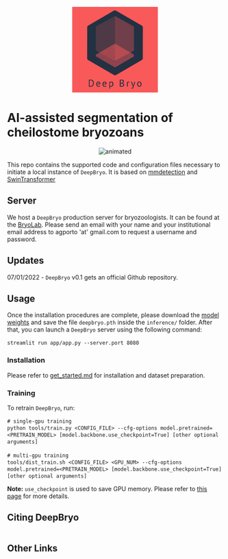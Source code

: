 <p align="center">
<img src="resources/logo_red.png" alt="DeepBryo logo" width='200' height='200' >
</p>

# AI-assisted segmentation of cheilostome bryozoans


<p align="center">
  <img src="resources/deepbryo.gif" alt="animated" />
</p>

This repo contains the supported code and configuration files necessary to initiate a local instance of `DeepBryo`. It is based on [mmdetection](https://github.com/open-mmlab/mmdetection) and [SwinTransformer](https://arxiv.org/pdf/2103.14030.pdf)

## Server 

We host a `DeepBryo` production server for bryozoologists. It can be found at the [BryoLab](https://bryolab.ngrok.io). Please send an email with your name and your institutional email address to agporto 'at' gmail.com to request a username and password.


## Updates

07/01/2022 - `DeepBryo` v0.1 gets an official Github repository.

## Usage

Once the installation procedures are complete, please download the [model weights](https://drive.google.com/file/d/13UhITFiD-T7GSivUeVRX9ZGJuk508soS/view?usp=sharing) and save the file `deepbryo.pth` inside the `inference/` folder. After that, you can launch a `DeepBryo` server using the following command:
```
streamlit run app/app.py --server.port 8080

```

### Installation

Please refer to [get_started.md](https://github.com/open-mmlab/mmdetection/blob/master/docs/en/get_started.md) for installation and dataset preparation.


### Training

To retrain `DeepBryo`, run:
```
# single-gpu training
python tools/train.py <CONFIG_FILE> --cfg-options model.pretrained=<PRETRAIN_MODEL> [model.backbone.use_checkpoint=True] [other optional arguments]

# multi-gpu training
tools/dist_train.sh <CONFIG_FILE> <GPU_NUM> --cfg-options model.pretrained=<PRETRAIN_MODEL> [model.backbone.use_checkpoint=True] [other optional arguments] 
```


**Note:** `use_checkpoint` is used to save GPU memory. Please refer to [this page](https://pytorch.org/docs/stable/checkpoint.html) for more details.


## Citing DeepBryo
```

```

## Other Links



